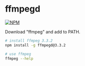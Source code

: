 # ffmpegd

[![NPM](https://nodei.co/npm/ffmpegd.png)](https://nodei.co/npm/ffmpegd/)

Download "ffmpeg" and add to PATH.

```bash
# install ffmpeg 3.3.2
npm install -g ffmpegd@3.3.2
```
```bash
# use ffmpeg
ffmpeg --help
```
